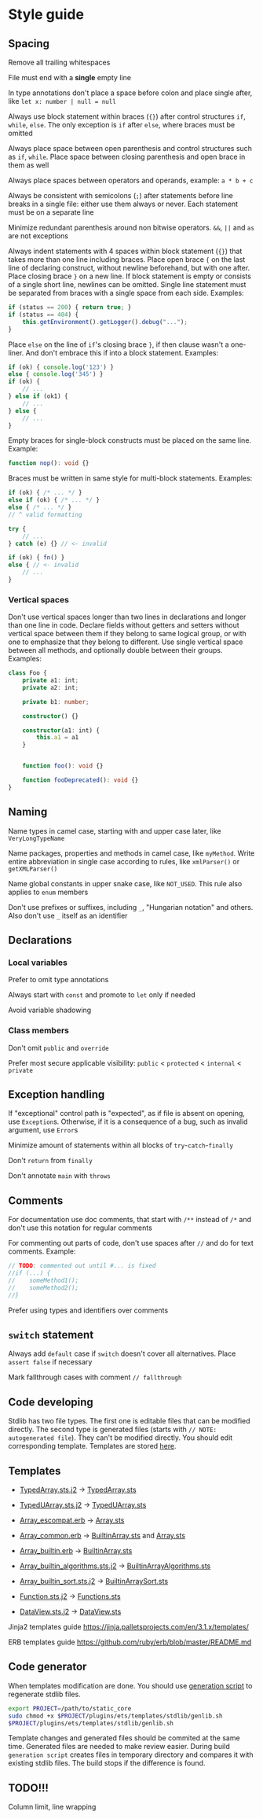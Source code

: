 # Style guide

## Spacing
Remove all trailing whitespaces

File must end with a **single** empty line

In type annotations don't place a space before colon and place single after, like `let x: number | null = null`

Always use block statement within braces (`{}`) after control structures `if`, `while`, `else`. The only exception is `if` after `else`, where braces must be omitted

Always place space between open parenthesis and control structures such as `if`, `while`. Place space between closing parenthesis and open brace in them as well

Always place spaces between operators and operands, example: `a * b + c`

Always be consistent with semicolons (`;`) after statements before line breaks in a single file: either use them always or never. Each statement must be on a separate line

Minimize redundant parenthesis around non bitwise operators. `&&`, `||` and `as` are not exceptions

Always indent statements with 4 spaces within block statement (`{}`) that takes more than one line including braces. Place open brace `{` on the last line of declaring construct, without newline beforehand, but with one after. Place closing brace `}` on a new line. If block statement is empty or consists of a single short line, newlines can be omitted. Single line statement must be separated from braces with a single space from each side. Examples:
```ts
if (status == 200) { return true; }
if (status == 404) {
	this.getEnvironment().getLogger().debug("...");
}
```

Place `else` on the line of `if`'s closing brace `}`, if then clause wasn't a one-liner. And don't embrace this if into a block statement. Examples:
```ts
if (ok) { console.log('123') }
else { console.log('345') }
if (ok) {
	// ...
} else if (ok1) {
	// ...
} else {
	// ...
}
```

Empty braces for single-block constructs must be placed on the same line. Example:
```ts
function nop(): void {}
```

Braces must be written in same style for multi-block statements. Examples:
```ts
if (ok) { /* ... */ }
else if (ok) { /* ... */ }
else { /* ... */ }
// ^ valid formatting

try {
    // ...
} catch (e) {} // <- invalid

if (ok) { fn() }
else { // <- invalid
    // ...
}
```

### Vertical spaces

Don't use vertical spaces longer than two lines in declarations and longer than one line in code. Declare fields without getters and setters without vertical space between them if they belong to same logical group, or with one to emphasize that they belong to different. Use single vertical space between all methods, and optionally double between their groups. Examples:

```ts
class Foo {
    private a1: int;
    private a2: int;

    private b1: number;

    constructor() {}

    constructor(a1: int) {
        this.a1 = a1
    }


    function foo(): void {}

    function fooDeprecated(): void {}
}
```


## Naming
Name types in camel case, starting with and upper case later, like `VeryLongTypeName`

Name packages, properties and methods in camel case, like `myMethod`. Write entire abbreviation in single case according to rules, like `xmlParser()` or `getXMLParser()`

Name global constants in upper snake case, like `NOT_USED`. This rule also applies to `enum` members

Don't use prefixes or suffixes, including `_`, "Hungarian notation" and others. Also don't use `_` itself as an identifier

## Declarations

### Local variables
Prefer to omit type annotations

Always start with `const` and promote to `let` only if needed

Avoid variable shadowing

### Class members
Don't omit `public` and `override`

Prefer most secure applicable visibility: `public` < `protected` < `internal` < `private`

## Exception handling

If "exceptional" control path is "expected", as if file is absent on opening, use `Exception`s. Otherwise, if it is a consequence of a bug, such as invalid argument, use `Error`s

Minimize amount of statements within all blocks of `try`-`catch`-`finally`

Don't `return` from `finally`

Don't annotate `main` with `throws`

## Comments
For documentation use doc comments, that start with `/**` instead of `/*` and don't use this notation for regular comments

For commenting out parts of code, don't use spaces after `//` and do for text comments. Example:
```ts
// TODO: commented out until #... is fixed
//if (...) {
//    someMethod1();
//    someMethod2();
//}
```

Prefer using types and identifiers over comments

## `switch` statement
Always add `default` case if `switch` doesn't cover all alternatives. Place `assert false` if necessary

Mark fallthrough cases with comment `// fallthrough`

## Code developing
Stdlib has two file types. The first one is editable files that can be modified directly. 
The second type is generated files (starts with `// NOTE: autogenerated file`). They can't be modified directly. You should edit corresponding template. Templates are stored [here](../templates/stdlib/).

## Templates
* [TypedArray.sts.j2](../templates/stdlib/typedArray.sts.j2) -> [TypedArray.sts](escompat/TypedArrays.sts)

* [TypedUArray.sts.j2](../templates/stdlib/typedUArray.sts.j2) -> [TypedUArray.sts](escompat/TypedUArrays.sts)

* [Array_escompat.erb](../templates/stdlib/Array_escompat.erb) -> [Array.sts](escompat/Array.sts)

* [Array_common.erb](../templates/stdlib/Array_common.erb) -> [BuiltinArray.sts](std/core/BuiltinArray.sts) and [Array.sts](escompat/Array.sts)

* [Array_builtin.erb](../templates/stdlib/Array_builtin.erb) -> [BuiltinArray.sts](std/core/BuiltinArray.sts)

* [Array_builtin_algorithms.sts.j2](../templates/stdlib/Array_builtin_algorithms.sts.j2) -> [BuiltinArrayAlgorithms.sts](std/core/BuiltinArrayAlgorithms.sts)

* [Array_builtin_sort.sts.j2](../templates/stdlib/Array_builtin_sort.sts.j2) -> [BuiltinArraySort.sts](std/core/BuiltinArraySort.sts)

* [Function.sts.j2](../templates/stdlib/Function.sts.j2) -> [Functions.sts](escompat/Functions.sts)

* [DataView.sts.j2](../templates/stdlib/DataView.sts.j2) -> [DataView.sts](escompat/DataView.sts)

Jinja2 templates guide https://jinja.palletsprojects.com/en/3.1.x/templates/

ERB templates guide https://github.com/ruby/erb/blob/master/README.md


## Code generator
When templates modification are done. You should use
[generation script](../templates/stdlib/genlib.sh) to regenerate stdlib files.

```bash
export PROJECT=/path/to/static_core
sudo chmod +x $PROJECT/plugins/ets/templates/stdlib/genlib.sh 
$PROJECT/plugins/ets/templates/stdlib/genlib.sh
```

Template changes and generated files should be commited at the same time. Generated files are needed to make review easier.
During build `generation script` creates files in temporary directory and compares it with existing stdlib files. The build stops if the difference is found.

## TODO!!!
Column limit, line wrapping
